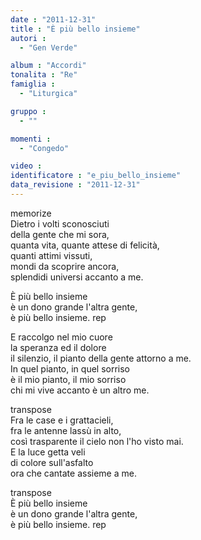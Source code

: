 ```yaml
---
date : "2011-12-31"
title : "È più bello insieme"
autori : 
  - "Gen Verde"

album : "Accordi"
tonalita : "Re"
famiglia : 
  - "Liturgica"

gruppo : 
  - ""

momenti : 
  - "Congedo"

video : 
identificatore : "e_piu_bello_insieme"
data_revisione : "2011-12-31"
---
```

  
  
  
  
  
  
  
  
  
memorize  
 Dietro i volti sconosciuti   
della gente che mi sora,   
quanta vita, quante attese di felicità,   
quanti attimi vissuti,   
mondi da scoprire ancora,   
splendidi universi accanto a me.   
  
  
È più bello insieme  
è un dono grande l'altra gente,  
è più bello insieme.  rep  
  
  
  
  
  
  
  
  
 E raccolgo nel mio cuore   
la speranza ed il dolore   
il silenzio, il pianto della gente attorno a me.   
In quel pianto, in quel sorriso   
è il mio pianto, il mio sorriso   
chi mi vive accanto è un altro me.   
  
  
  
  
  
  
  
  
transpose  
 Fra le case e i grattacieli,   
fra le antenne lassù in alto,   
così trasparente il cielo non l'ho visto mai.   
E la luce getta veli   
di colore sull'asfalto   
ora che cantate assieme a me.  
  
  
transpose  
È più bello insieme  
è un dono grande l'altra gente,  
è più bello insieme.  rep  
  
  
  
  
  
  
  
  
  
